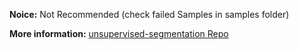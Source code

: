 **Noice:** Not Recommended (check failed Samples in samples folder)

**More information:**
[unsupervised-segmentation Repo](https://github.com/kanezaki/pytorch-unsupervised-segmentation-tip)
